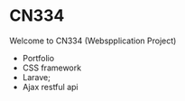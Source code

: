 # CN334
Welcome to CN334 (Webspplication Project)
- Portfolio
- CSS framework
- Larave;
- Ajax restful api
